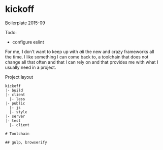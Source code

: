 # kickoff
Boilerplate 2015-09


Todo:  
- configure eslint


For me, I don't want to keep up with _all_ the new and crazy frameworks all the time.
I like something I can come back to, a toolchain that does not change all that often and
that I can rely on and that provides me with what I usually need in a project.


Project layout

```
kickoff
|- build
|- client
  |- less
|- public
  |- js
  |- style
|- server
|- test
  |- client

# Toolchain

## gulp, browserify
